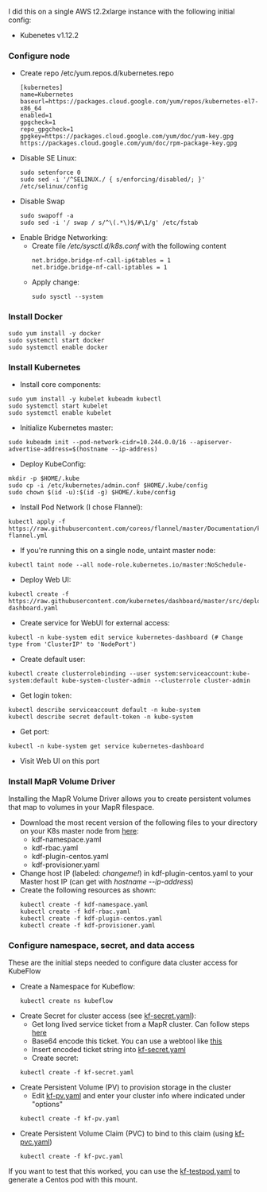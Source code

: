 I did this on a single AWS t2.2xlarge instance with the following initial config:
* Kubenetes v1.12.2

### Configure node
* Create repo /etc/yum.repos.d/kubernetes.repo
    ```
    [kubernetes]
    name=Kubernetes
    baseurl=https://packages.cloud.google.com/yum/repos/kubernetes-el7-x86_64
    enabled=1
    gpgcheck=1
    repo_gpgcheck=1
    gpgkey=https://packages.cloud.google.com/yum/doc/yum-key.gpg https://packages.cloud.google.com/yum/doc/rpm-package-key.gpg
    ```
* Disable SE Linux: 
    ```
    sudo setenforce 0
    sudo sed -i '/^SELINUX./ { s/enforcing/disabled/; }' /etc/selinux/config
    ```
* Disable Swap
    ```
    sudo swapoff -a
    sudo sed -i '/ swap / s/^\(.*\)$/#\1/g' /etc/fstab
    ```
* Enable Bridge Networking:
  * Create file */etc/sysctl.d/k8s.conf* with the following content
    ```
    net.bridge.bridge-nf-call-ip6tables = 1
	net.bridge.bridge-nf-call-iptables = 1
    ```
  * Apply change:
    ```
    sudo sysctl --system
    ```

### Install Docker
```
sudo yum install -y docker
sudo systemctl start docker
sudo systemctl enable docker

```

### Install Kubernetes
* Install core components:
```
sudo yum install -y kubelet kubeadm kubectl
sudo systemctl start kubelet
sudo systemctl enable kubelet

```
* Initialize Kubernetes master:
```
sudo kubeadm init --pod-network-cidr=10.244.0.0/16 --apiserver-advertise-address=$(hostname --ip-address)

```
* Deploy KubeConfig:
```
mkdir -p $HOME/.kube
sudo cp -i /etc/kubernetes/admin.conf $HOME/.kube/config
sudo chown $(id -u):$(id -g) $HOME/.kube/config
```
* Install Pod Network (I chose Flannel):
```
kubectl apply -f https://raw.githubusercontent.com/coreos/flannel/master/Documentation/kube-flannel.yml
```
* If you're running this on a single node, untaint master node:
```
kubectl taint node --all node-role.kubernetes.io/master:NoSchedule-
```
* Deploy Web UI:
```
kubectl create -f https://raw.githubusercontent.com/kubernetes/dashboard/master/src/deploy/recommended/kubernetes-dashboard.yaml
```
* Create service for WebUI for external access:
```
kubectl -n kube-system edit service kubernetes-dashboard (# Change type from 'ClusterIP' to 'NodePort')
```
* Create default user:
```
kubectl create clusterrolebinding --user system:serviceaccount:kube-system:default kube-system-cluster-admin --clusterrole cluster-admin
```
* Get login token:
```
kubectl describe serviceaccount default -n kube-system
kubectl describe secret default-token -n kube-system
```
* Get port:
```
kubectl -n kube-system get service kubernetes-dashboard
```
* Visit Web UI on this port 

### Install MapR Volume Driver
Installing the MapR Volume Driver allows you to create persistent volumes that map to volumes in your MapR filespace.
* Download the most recent version of the following files to your directory on your K8s master node from [here](http://package.mapr.com/tools/KubernetesDataFabric/):
  * kdf-namespace.yaml
  * kdf-rbac.yaml
  * kdf-plugin-centos.yaml
  * kdf-provisioner.yaml
* Change host IP (labeled: *changeme!*) in kdf-plugin-centos.yaml to your Master host IP (can get with *hostname --ip-address*)
* Create the following resources as shown:
  ```
  kubectl create -f kdf-namespace.yaml
  kubectl create -f kdf-rbac.yaml
  kubectl create -f kdf-plugin-centos.yaml
  kubectl create -f kdf-provisioner.yaml
  ```

### Configure namespace, secret, and data access
These are the initial steps needed to configure data cluster access for KubeFlow
* Create a Namespace for Kubeflow: 
  ```
  kubectl create ns kubeflow
  ```
* Create Secret for cluster access (see [kf-secret.yaml](kf-secret.yaml)):
  * Get long lived service ticket from a MapR cluster. Can follow steps [here](https://mapr.com/docs/61/SecurityGuide/GeneratingServiceTicket.html)
  * Base64 encode this ticket. You can use a webtool like [this](https://www.base64encode.org/)
  * Insert encoded ticket string into [kf-secret.yaml](kf-secret.yaml) 
  * Create secret: 
  ```
  kubectl create -f kf-secret.yaml
  ```
* Create Persistent Volume (PV) to provision storage in the cluster
  * Edit [kf-pv.yaml](kf-pv.yaml) and enter your cluster info where indicated under "options"
  ```
  kubectl create -f kf-pv.yaml
  ```
* Create Persistent Volume Claim (PVC) to bind to this claim (using [kf-pvc.yaml](kf-pvc.yaml))
  ```
  kubectl create -f kf-pvc.yaml
  ```


If you want to test that this worked, you can use the [kf-testpod.yaml](kf-testpod.yaml) to generate a Centos pod with this mount.